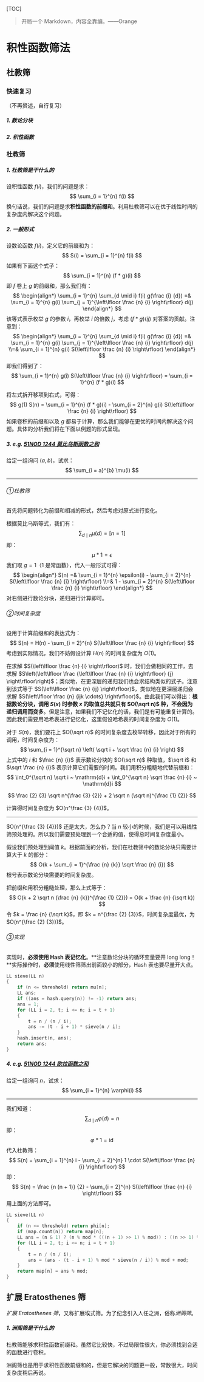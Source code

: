 [TOC]

> 开局一个 Markdown，内容全靠编。——Orange

# 积性函数筛法

## 杜教筛

### 快速复习

（不再赘述，自行复习）

##### 1. 数论分块

##### 2. 积性函数

### 杜教筛

##### 1. 杜教筛是干什么的

设积性函数 $f(i)$，我们的问题是求：
$$
\sum_{i = 1}^{n} f(i)
$$
换句话说，我们的问题是求**积性函数的前缀和**。利用杜教筛可以在优于线性时间的复杂度内解决这个问题。

##### 2. 一般形式

设数论函数 $f(i)$，定义它的前缀和为：
$$
S(i) = \sum_{i = 1}^{n} f(i)
$$
如果有下面这个式子：
$$
\sum_{i = 1}^{n} (f * g)(i)
$$
即 $f$ 卷上 $g$ 的前缀和，那么我们有：
$$
\begin{align*}
\sum_{i = 1}^{n} \sum_{d \mid i} f(i) g(\frac {i} {d})
=&
\sum_{i = 1}^{n} g(i) \sum_{j = 1}^{\left\lfloor \frac {n} {i} \right\rfloor} d(j)
\end{align*}
$$
该等式表示枚举 $g$ 的参数 $i$，再枚举 $i$ 的倍数 $j$，考虑 $(f * g)(ij)$ 对答案的贡献。注意到：
$$
\begin{align*}
\sum_{i = 1}^{n} \sum_{d \mid i} f(i) g(\frac {i} {d})
=&
\sum_{i = 1}^{n} g(i) \sum_{j = 1}^{\left\lfloor \frac {n} {i} \right\rfloor} d(j)
\\=&
\sum_{i = 1}^{n} g(i) S(\left\lfloor \frac {n} {i} \right\rfloor)
\end{align*}
$$
即我们得到了：
$$
\sum_{i = 1}^{n} g(i) S(\left\lfloor \frac {n} {i} \right\rfloor) = \sum_{i = 1}^{n} (f * g)(i)
$$

将左式拆开移项到右式，可得：
$$
g(1) S(n) = \sum_{i = 1}^{n} (f * g)(i) - \sum_{i = 2}^{n} g(i) S(\left\lfloor \frac {n} {i} \right\rfloor)
$$
如果卷积的前缀和以及 $g$ 都易于计算，那么我们能够在更优的时间内解决这个问题。具体的分析我们将在下面以例题的形式呈现。

##### 3. e.g. [51NOD 1244 莫比乌斯函数之和](http://www.51nod.com/onlineJudge/questionCode.html#!problemId=1244)

给定一组询问 $(a, b)$，试求：
$$
\sum_{i = a}^{b} \mu(i)
$$

------

###### ①杜教筛

首先将问题转化为前缀和相减的形式，然后考虑对原式进行变化。

根据莫比乌斯等式，我们有：
$$
\sum_{d \mid n} \mu(d) = [n = 1]
$$
即：
$$
\mu * \mathrm{1} = \epsilon
$$
我们取 $g = \mathrm{1}$（$\mathrm{1}$ 是常函数），代入一般形式可得：
$$
\begin{align*}
S(n) =& \sum_{i = 1}^{n} \epsilon(i) - \sum_{i = 2}^{n} S(\left\lfloor \frac {n} {i} \right\rfloor)
\\=&
1 - \sum_{i = 2}^{n} S(\left\lfloor \frac {n} {i} \right\rfloor)
\end{align*}
$$
对右侧进行数论分块，递归进行计算即可。

###### ②时间复杂度

设用于计算前缀和的表达式为：
$$
S(n) = H(n) - \sum_{i = 2}^{n} S(\left\lfloor \frac {n} {i} \right\rfloor)
$$
考虑到实际情况，我们不妨假设计算 $H(n)$ 的时间复杂度为 $O(1)$。

在求解 $S(\left\lfloor \frac {n} {i} \right\rfloor)$ 时，我们会做相同的工作，去求解 $S\left(\left\lfloor \frac {\left\lfloor \frac {n} {i} \right\rfloor} {j} \right\rfloor\right)$；类似地，在更深层的递归我们也会求结构类似的式子。注意到该式等于 $S(\left\lfloor \frac {n} {ij} \right\rfloor)$，类似地在更深层递归会求解 $S(\left\lfloor \frac {n} {ijk \cdots} \right\rfloor)$。由此我们可以得出：**根据数论分块，调用 $S(x)$ 时参数 $x$ 的取值总共就只有 $O(\sqrt n)$ 种，不会因为递归调用而变多**。但是注意，如果我们不记忆化的话，我们是有可能重复计算的。因此我们需要用哈希表进行记忆化，这里假设哈希表的时间复杂度为 $O(1)$。

对于 $S(n)$，我们要花上 $O(\sqrt n)$ 的时间复杂度去枚举转移，因此对于所有的调用，时间复杂度为：
$$
\sum_{i = 1}^{\sqrt n} \left( \sqrt i + \sqrt \frac {n} {i} \right)
$$
上式中的 $i$ 和 $\frac {n} {i}$ 表示数论分块的 $O(\sqrt n)$ 种取值，$\sqrt i$ 和 $\sqrt \frac {n} {i}$ 表示计算它们需要的时间。我们用积分粗糙地代替前缀和：
$$
\int_0^{\sqrt n} \sqrt i ~ \mathrm{d}i + \int_0^{\sqrt n} \sqrt \frac {n} {i} ~ \mathrm{d}i
$$

$$
\frac {2} {3} \sqrt n^{\frac {3} {2}} + 2 \sqrt n (\sqrt n)^{\frac {1} {2}}
$$

计算得时间复杂度为 $O(n^\frac {3} {4})$。

------

$O(n^{\frac {3} {4}})$ 还是太大，怎么办？当 $n$ 较小的时候，我们是可以用线性筛预处理的。所以我们需要预处理到一个合适的值，使得总时间复杂度最小。

假设我们预处理到阈值 $k$。根据前面的分析，我们在杜教筛中的数论分块只需要计算大于 $k$ 的部分：
$$
O(k + \sum_{i = 1}^{\frac {n} {k}} \sqrt \frac {n} {i})
$$
根号表示数论分块需要的时间复杂度。

把前缀和用积分粗糙处理，那么上式等于：
$$
O(k + 2 \sqrt n (\frac {n} {k})^{\frac {1} {2}}) = O(k + \frac {n} {\sqrt k})
$$
令 $k = \frac {n} {\sqrt k}$，即 $k = n^{\frac {2} {3}}$，时间复杂度最优，为 $O(n^{\frac {2} {3}})$。

###### ③实现

实现时，**必须使用 Hash 表记忆化**。**注意数论分块的循环变量要开 $\mathrm{long~long}$！**实际操作时，**必须**使用线性筛筛出前面较小的部分，Hash 表也要尽量开大点。

```c++
LL sieve(LL n)
{
	if (n <= threshold) return mu[n];
	LL ans;
	if ((ans = hash.query(n)) != -1) return ans;
	ans = 1;
	for (LL i = 2, t; i <= n; i = t + 1)
	{
		t = n / (n / i);
		ans -= (t - i + 1) * sieve(n / i);
	}
	hash.insert(n, ans);
	return ans;
}
```

##### 4. e.g. [51NOD 1244 欧拉函数之和](http://www.51nod.com/onlineJudge/questionCode.html#!problemId=1239)

给定一组询问 $n$，试求：
$$
\sum_{i = 1}^{n} \varphi(i)
$$

------

我们知道：
$$
\sum_{d \mid n} \varphi(d) = n
$$
即：
$$
\varphi * \mathrm{1} =\mathrm{id}
$$
代入杜教筛：
$$
S(n) = \sum_{i = 1}^{n} i - \sum_{i = 2}^{n} 1 \cdot S(\left\lfloor \frac {n} {i} \right\rfloor)
$$
即：
$$
S(n) = \frac {n (n + 1)} {2} - \sum_{i = 2}^{n} S(\left\lfloor \frac {n} {i} \right\rfloor)
$$
用上面的方法即可。

```c++
LL sieve(LL n)
{
	if (n <= threshold) return phi[n];
	if (map.count(n)) return map[n];
	LL ans = (n & 1) ? (n % mod * (((n + 1) >> 1) % mod)) : ((n >> 1) % mod * ((n + 1) % mod));
	for (LL i = 2, t; i <= n; i = t + 1)
	{
		t = n / (n / i);
		ans = (ans - (t - i + 1) % mod * sieve(n / i)) % mod + mod;
	}
	return map[n] = ans % mod;
}
```
## 扩展 Eratosthenes 筛

*扩展 Eratosthenes 筛*，又称扩展埃式筛。为了纪念引入人任之洲，俗称*洲阁筛*。

##### 1. 洲阁筛是干什么的

杜教筛能够求积性函数前缀和。虽然它比较快，不过局限性很大，你必须找到合适的函数进行卷积。

洲阁筛也是用于求积性函数前缀和的，但是它解决的问题更一般，常数很大，时间复杂度稍后再说。

